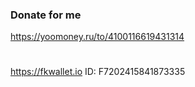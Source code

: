 
### Donate for me
https://yoomoney.ru/to/4100116619431314
#
https://fkwallet.io  ID: F7202415841873335
